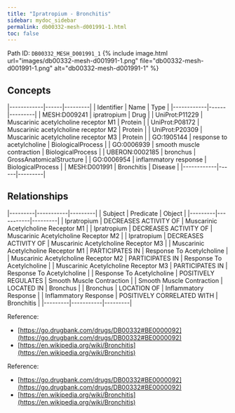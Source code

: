 ```yaml
---
title: "Ipratropium - Bronchitis"
sidebar: mydoc_sidebar
permalink: db00332-mesh-d001991-1.html
toc: false 
---
```



Path ID: `DB00332_MESH_D001991_1`
{% include image.html url="images/db00332-mesh-d001991-1.png" file="db00332-mesh-d001991-1.png" alt="db00332-mesh-d001991-1" %}

## Concepts

|------------|------|---------|
| Identifier | Name | Type    |
|------------|------|---------|
| MESH:D009241 | ipratropium | Drug |
| UniProt:P11229 | Muscarinic acetylcholine receptor M1 | Protein |
| UniProt:P08172 | Muscarinic acetylcholine receptor M2 | Protein |
| UniProt:P20309 | Muscarinic acetylcholine receptor M3 | Protein |
| GO:1905144 | response to acetylcholine | BiologicalProcess |
| GO:0006939 | smooth muscle contraction | BiologicalProcess |
| UBERON:0002185 | bronchus | GrossAnatomicalStructure |
| GO:0006954 | inflammatory response | BiologicalProcess |
| MESH:D001991 | Bronchitis | Disease |
|------------|------|---------|

## Relationships

|---------|-----------|---------|
| Subject | Predicate | Object  |
|---------|-----------|---------|
| Ipratropium | DECREASES ACTIVITY OF | Muscarinic Acetylcholine Receptor M1 |
| Ipratropium | DECREASES ACTIVITY OF | Muscarinic Acetylcholine Receptor M2 |
| Ipratropium | DECREASES ACTIVITY OF | Muscarinic Acetylcholine Receptor M3 |
| Muscarinic Acetylcholine Receptor M1 | PARTICIPATES IN | Response To Acetylcholine |
| Muscarinic Acetylcholine Receptor M2 | PARTICIPATES IN | Response To Acetylcholine |
| Muscarinic Acetylcholine Receptor M3 | PARTICIPATES IN | Response To Acetylcholine |
| Response To Acetylcholine | POSITIVELY REGULATES | Smooth Muscle Contraction |
| Smooth Muscle Contraction | LOCATED IN | Bronchus |
| Bronchus | LOCATION OF | Inflammatory Response |
| Inflammatory Response | POSITIVELY CORRELATED WITH | Bronchitis |
|---------|-----------|---------|

Reference: 
  - [https://go.drugbank.com/drugs/DB00332#BE0000092](https://go.drugbank.com/drugs/DB00332#BE0000092)
  - [https://en.wikipedia.org/wiki/Bronchitis](https://en.wikipedia.org/wiki/Bronchitis)

Reference: 
  - [https://go.drugbank.com/drugs/DB00332#BE0000092](https://go.drugbank.com/drugs/DB00332#BE0000092)
  - [https://en.wikipedia.org/wiki/Bronchitis](https://en.wikipedia.org/wiki/Bronchitis)
